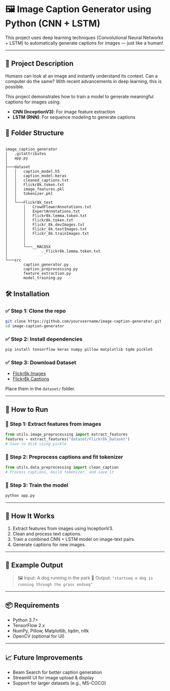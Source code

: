 
# 🖼️ Image Caption Generator using Python (CNN + LSTM)

This project uses deep learning techniques (Convolutional Neural Networks + LSTM) to automatically generate captions for images — just like a human!

---

## 📌 Project Description

Humans can look at an image and instantly understand its context. Can a computer do the same? With recent advancements in deep learning, this is possible.

This project demonstrates how to train a model to generate meaningful captions for images using:
- **CNN (InceptionV3)**: For image feature extraction
- **LSTM (RNN)**: For sequence modeling to generate captions


## 📂 Folder Structure

```

image_caption_generator
│   .gitattributes
│   app.py
│
├───dataset
│   │   caption_model.h5
│   │   caption_model.keras
│   │   cleaned_captions.txt
│   │   Flickr8k.token.txt
│   │   image_features.pkl
│   │   tokenizer.pkl
│   │
│   └───Flickr8k_text
│       │   CrowdFlowerAnnotations.txt
│       │   ExpertAnnotations.txt
│       │   Flickr8k.lemma.token.txt
│       │   Flickr8k.token.txt
│       │   Flickr_8k.devImages.txt
│       │   Flickr_8k.testImages.txt
│       │   Flickr_8k.trainImages.txt
│       │   
│       │
│       └───__MACOSX
│               ._Flickr8k.lemma.token.txt
│
└───src
        caption_generator.py
        caption_preprocessing.py
        feature_extraction.py
        model_training.py

```

## 🛠️ Installation

### ✅ Step 1: Clone the repo

```bash
git clone https://github.com/yourusername/image-caption-generator.git
cd image-caption-generator
````

### ✅ Step 2: Install dependencies

```bash
pip install tensorflow keras numpy pillow matplotlib tqdm pickle5
```

### ✅ Step 3: Download Dataset

* [Flickr8k Images](https://github.com/jbrownlee/Datasets/releases/download/Flickr8k/Flickr8k_Dataset.zip)
* [Flickr8k Captions](https://github.com/jbrownlee/Datasets/releases/download/Flickr8k/Flickr8k_text.zip)

Place them in the `dataset/` folder.

---

## 🚀 How to Run

### 🔹 Step 1: Extract features from images

```python
from utils.image_preprocessing import extract_features
features = extract_features("dataset/Flickr8k_Dataset")
# Save to disk using pickle
```

### 🔹 Step 2: Preprocess captions and fit tokenizer

```python
from utils.data_preprocessing import clean_caption
# Process captions, build tokenizer, and save it
```

### 🔹 Step 3: Train the model

```bash
python app.py
```

---

## 🤖 How It Works

1. Extract features from images using InceptionV3.
2. Clean and process text captions.
3. Train a combined CNN + LSTM model on image-text pairs.
4. Generate captions for new images.

---

## 🧪 Example Output

> 🖼️ Input: A dog running in the park
> 📝 Output: `"startseq a dog is running through the grass endseq"`

---

## 📦 Requirements

* Python 3.7+
* TensorFlow 2.x
* NumPy, Pillow, Matplotlib, tqdm, nltk
* OpenCV (optional for UI)

---

## 📈 Future Improvements

* Beam Search for better caption generation
* Streamlit UI for image upload & display
* Support for larger datasets (e.g., MS-COCO)
